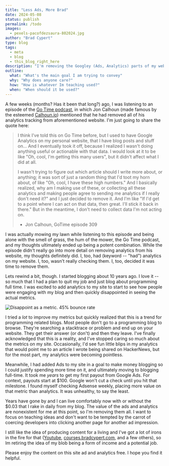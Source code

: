 ```yaml
---
title: "Less Ads, More Brad"
date: 2024-05-08
status: publish
permalink: /todo
images:
  - pexels-pacofdezsaura-802024.jpg
author: "Brad Cypert"
type: blog
tags:
  - meta
  - blog
  - this_blog_right_here
description: "I'm removing the Googley (Ads, Analytics) parts of my website. Here's why!"
outline:
  what: "What's the main goal I am trying to convey"
  why: "Why does anyone care?"
  how: "How is whatever Im teaching used?"
  when: "When should it be used?"
---
```


A few weeks (months? Has it been that long?) ago, I was listening to an episode of the [Go Time podcast](https://changelog.com/gotime), in which Jon Calhoun (made famous by the esteemed [Calhoun.io](https://www.calhoun.io/)) mentioned that he had removed all of his analytics tracking from aforementioned website. I'm just going to share the quote here:

> I think I've told this on Go Time before, but I used to have Google Analytics on my personal website, that I have blog posts and stuff on... And I eventually took it off, because I realized I wasn't doing anything useful or actionable with that data. I would look at it to be like "Oh, cool, I'm getting this many users", but it didn't affect what I did at all. 
> 
> I wasn't trying to figure out which article should I write more about, or anything; it was sort of just a random thing that I'd toot my horn about, of like "Oh, cool, I have these high numbers." And I basically realized, why am I making use of these, or collecting all these analytics and making people agree to sending me analytics if I really don't need it?" and I just decided to remove it. And I'm like "If I'd get to a point where I can act on that data, then great. I'll stick it back in there." But in the meantime, I don't need to collect data I'm not acting on.
> 
> - Jon Calhoun, GoTime episode 309

I was actually mowing my lawn while listening to this episode and being alone with the smell of grass, the hum of the mower, the Go Time podcast, and my thoughts ultimately ended up being a potent combination. While the episode didn't really go into more detail on removing analytics from his website, my thoughts definitely did. I, too, had (keyword -- "had") analytics on my website. I, too, wasn't really checking them. I, too, decided it was time to remove them.

Lets rewind a bit, though. I started blogging about 10 years ago. I love it -- so much that I had a plan to quit my job and just blog about programming full time. I was excited to add analytics to my site to start to see how people were engaging with my blog and then quickly disappointed in seeing the actual metrics.

![Disappoint as a metric. 45% bounce rate](/depression-as-a-metric.png)

I tried a _lot_ to improve my metrics but quickly realized that this is a trend for programming related blogs. Most people don't go to a programming blog to browse. They're searching a stacktrace or problem and end up on your website. They get their answer (or don't) and then they leave. I've finally acknowledged that this is a reality, and I've stopped caring so much about the metrics on my site. Occasionally, I'd see fun little blips in my analytics that would point me to an article I wrote being shared on HackerNews, but for the most part, my analytics were becoming pointless.

Meanwhile, I had added Ads to my site in a goal to make money blogging so I could justify spending more time on it, and ultimately moving to blogging full-time. It took me _years_ to get my first payout from Google Ads. For context, payouts start at $100. Google won't cut a check until you hit that milestone. I found myself checking Adsense weekly, placing more value on that metric than analytics. It was unhealthy, to say the least.

Years have gone by and I can live comfortably now with or without the $0.03 that I rake in daily from my blog. The value of the ads and analytics are nonexistent for me at this point, so I'm removing them all. I want to focus on teaching ideas and don't want to be tempted by the carrot of coercing developers into clicking another page for another ad impression.

I still like the idea of producing content for a living and I've got a lot of irons in the fire for that ([Youtube](https://www.youtube.com/@CodeWithCypert), [courses.bradcypert.com](https://courses.bradcypert.com), and a few others), so Im retiring the idea of my blob being a form of income and a potential job.

Please enjoy the content on this site ad and analytics free. I hope you find it helpful.